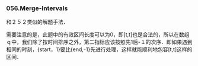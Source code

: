 ### 056.Merge-Intervals

和２５２类似的解题手法．

需要注意的是，此题中的有效区间长度可以为0，即[t,t]也是合法的，所以在数组ｑ中，我们除了按时间排序之外，第二指标应该按照先1后-１的次序．即如果遇到相同的时刻，{start，1}要比{end,-1}先进行处理，这样就能顺利地包容[t,t]这样的区间．

